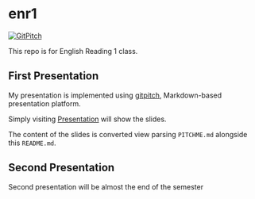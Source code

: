 enr1
=======
[![GitPitch](https://gitpitch.com/assets/badge.svg)](https://gitpitch.com/jjangga0214/enr1/master?grs=github&t=white)

This repo is for English Reading 1 class.

First Presentation
---
My presentation is implemented using [gitpitch](https://gitpitch.com), Markdown-based presentation platform.

Simply visiting [Presentation](https://gitpitch.com/jjangga0214/enr1) will show the slides.

The content of the slides is converted view parsing `PITCHME.md` alongside this `README.md`.

Second Presentation
---
Second presentation will be almost the end of the semester

